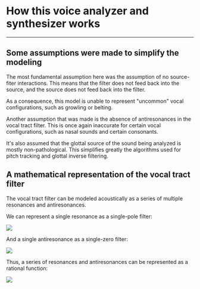 # How this voice analyzer and synthesizer works

---
 
## Some assumptions were made to simplify the modeling

The most fundamental assumption here was the assumption of no source-fiter interactions.
This means that the filter does not feed back into the source, and the source does not feed back into the filter.

As a consequence, this model is unable to represent "uncommon" vocal configurations, such as growling or belting.

Another assumption that was made is the absence of antiresonances in the vocal tract filter.
This is once again inaccurate for certain vocal configurations, such as nasal sounds and certain consonants.

It's also assumed that the glottal source of the sound being analyzed is mostly non-pathological.
This simplifies greatly the algorithms used for pitch tracking and glottal inverse filtering.

## A mathematical representation of the vocal tract filter

The vocal tract filter can be modeled acoustically as a series of multiple resonances and antiresonances.

We can represent a single resonance as a single-pole filter:

<img src="https://render.githubusercontent.com/render/math?math=H(z) = \frac{G}{1 - a z^{-1}}" />

And a single antiresonance as a single-zero filter:

<img src="https://render.githubusercontent.com/render/math?math=H(z) = G \cdot (1 - b z^{-1})" />

Thus, a series of resonances and antiresonances can be represented as a rational function:

<img src="https://render.githubusercontent.com/render/math?math=H(z) = F_1(z) F_2(z) \cdots F_m(z) \cdot G_1(z) G_2(z) \cdots G_n(z) = G \cdot \frac{\displaystyle (1-b_1 z^{-1})(1-b_2 z^{-1})\cdots(1-b_m z^{-1})}{\displaystyle (1-a_1 z^{-1})(1-a_2 z^{-1})\cdots(1-a_n z^{-1})}" />


